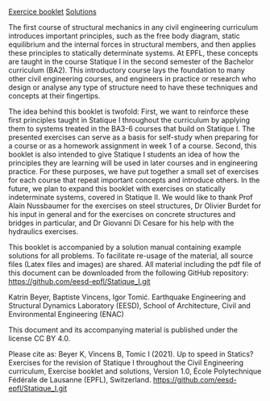 ﻿
[Exercice booklet](https://github.com/eesd-epfl/Statique_I/blob/main/Statique_booklet.pdf)
[Solutions](https://github.com/eesd-epfl/Statique_I/wiki)
 
 
The first course of structural mechanics in any civil engineering curriculum introduces important principles, such as the free body diagram, static equilibrium and the internal forces in structural members, and then applies these principles to statically determinate systems. At EPFL, these concepts are taught in the course Statique I in the second semester of the Bachelor curriculum (BA2). This introductory course lays the foundation to many other civil engineering courses, and engineers in practice or research who design or analyse any type of structure need to have these techniques and concepts at their fingertips.

The idea behind this booklet is twofold: First, we want to reinforce these first principles taught in Statique I throughout the curriculum by applying them to systems treated in the BA3-6 courses that build on Statique I. The presented exercises can serve as a basis for self-study when preparing for a course or as a homework assignment in week 1 of a course. Second, this booklet is also intended to give Statique I students an idea of how the principles they are learning will be used in later courses and in engineering practice. For these purposes, we have put together a small set of exercises for each course that repeat important concepts and introduce others. In the future, we plan to expand this booklet with exercises on statically indeterminate systems, covered in Statique II. We would like to thank Prof Alain Nussbaumer for the exercises on steel structures, Dr Olivier Burdet for his input in general and for the exercises on concrete structures and bridges in particular, and Dr Giovanni Di Cesare for his help with the hydraulics exercises.

This booklet is accompanied by a solution manual containing example solutions for all problems. To facilitate re-usage of the material, all source files (Latex files and images) are shared. All material including the pdf file of this document can be downloaded from the following GitHub repository: https://github.com/eesd-epfl/Statique_I.git

Katrin Beyer, Baptiste Vincens, Igor Tomić. Earthquake Engineering and Structural Dynamics Laboratory (EESD), School of Architecture, Civil and Environmental Engineering (ENAC)



This document and its accompanying material is published under the license
CC BY 4.0.

Please cite as: Beyer K, Vincens B, Tomic I (2021). Up to speed in Statics?
Exercises for the revision of Statique I throughout the Civil Engineering
curriculum, Exercise booklet and solutions, Version 1.0, École Polytechnique Fédérale de Lausanne (EPFL), Switzerland. https://github.com/eesd-epfl/Statique_I.git
